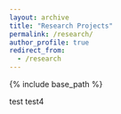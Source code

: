 ```yaml
---
layout: archive
title: "Research Projects"
permalink: /research/
author_profile: true
redirect_from:
  - /research
---
```


{% include base_path %}



test
test4
